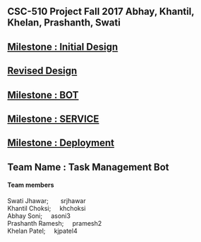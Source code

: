## CSC-510 Project Fall 2017 Abhay, Khantil, Khelan, Prashanth, Swati

## [Milestone : Initial Design](./Design.md) 
## [Revised Design](./Design_1.2.md)
## [Milestone : BOT](./BOT.md)
## [Milestone : SERVICE](https://github.ncsu.edu/asoni3/CSC510-Project/blob/milestone_service/SERVICE.md)
## [Milestone : Deployment](https://github.ncsu.edu/asoni3/CSC510-Project/blob/master/Acceptance-Tests.md)
## Team Name : Task Management Bot

#### Team members

Swati Jhawar; &nbsp; &nbsp; &nbsp; srjhawar <br>
Khantil Choksi; &nbsp; &nbsp; khchoksi <br>
Abhay Soni; &nbsp; &nbsp; asoni3 <br>
Prashanth Ramesh; &nbsp; &nbsp; pramesh2 <br>
Khelan Patel; &nbsp; &nbsp; kjpatel4 <br>
    
